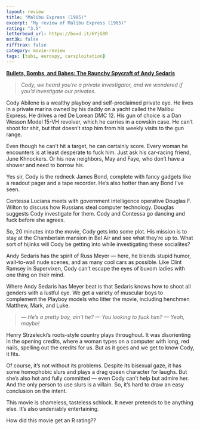 ```yaml
---
layout: review
title: "Malibu Express (1985)"
excerpt: "My review of Malibu Express (1985)"
rating: "3.5"
letterboxd_url: https://boxd.it/6YjG8R
mst3k: false
rifftrax: false
category: movie-review
tags: [tubi, eurospy, carsploitation]
---
```


<b><a href="https://boxd.it/xqceO" target="_blank" rel="noopener">Bullets, Bombs, and Babes: The Raunchy Spycraft of Andy Sedaris</a></b>

<blockquote><i>Cody, we heard you’re a private investigator, and we wondered if you’d investigate our privates.</i></blockquote>

Cody Abilene is a wealthy playboy and self-proclaimed private eye. He lives in a private marina owned by his daddy on a yacht called the Malibu Express. He drives a red De Lorean DMC 12. His gun of choice is a Dan Wesson Model 15-VH revolver, which he carries in a cowskin case. He can’t shoot for shit, but that doesn’t stop him from his weekly visits to the gun range.

Even though he can’t hit a target, he can certainly score. Every woman he encounters is at least desperate to fuck him. Just ask his car-racing friend, June Khnockers. Or his new neighbors, May and Faye, who don’t have a shower and need to borrow his.

Yes sir, Cody is the redneck James Bond, complete with fancy gadgets like a readout pager and a tape recorder. He’s also hotter than any Bond I’ve seen.

Contessa Luciana meets with government intelligence operative Douglas F. Wilton to discuss how Russians steal computer technology. Douglas suggests Cody investigate for them. Cody and Contessa go dancing and fuck before she agrees.

So, 20 minutes into the movie, Cody gets into some plot. His mission is to stay at the Chamberlain mansion in Bel Air and see what they’re up to. What sort of hijinks will Cody be getting into while investigating these socialites?

Andy Sedaris has the spirit of Russ Meyer — here, he blends stupid humor, wall-to-wall nude scenes, and as many cool cars as possible. Like Clint Ramsey in Supervixen, Cody can’t escape the eyes of buxom ladies with one thing on their mind.

Where Andy Sedaris has Meyer beat is that Sedaris knows how to shoot all genders with a lustful eye. We get a variety of muscular boys to complement the Playboy models who litter the movie, including henchmen Matthew, Mark, and Luke.

<blockquote><i>— He’s a pretty boy, ain’t he?
— You looking to fuck him?
— Yeah, maybe!</i></blockquote>Henry Strzelecki’s roots-style country plays throughout. It was disorienting in the opening credits, where a woman types on a computer with long, red nails, spelling out the credits for us. But as it goes and we get to know Cody, it fits.

Of course, it’s not without its problems. Despite its bisexual gaze, it has some homophobic slurs and plays a drag queen character for laughs. But she’s also hot and fully committed — even Cody can’t help but admire her. And the only person to use slurs is a villain. So, it’s hard to draw an easy conclusion on the intent.

This movie is shameless, tasteless schlock. It never pretends to be anything else. It’s also undeniably entertaining.

How did this movie get an R rating??
